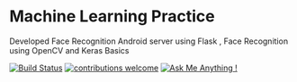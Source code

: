 # Machine Learning Practice
 Developed Face Recognition Android server using Flask , Face Recognition using OpenCV and Keras Basics

<!-- https://shields.io/ -->
[![Build Status](https://travis-ci.com/tauseefansari/Machine-Learning-Practice.svg?branch=master)](https://travis-ci.com/tauseefansari/Machine-Learning-Practice.svg?branch=master)
[![contributions welcome](https://img.shields.io/badge/contributions-welcome-brightgreen.svg?style=flat)](https://github.com/dwyl/esta/issues)
 [![Ask Me Anything !](https://img.shields.io/badge/Ask%20me-anything-1abc9c.svg)](http://www.matthiaszarzecki.com)
